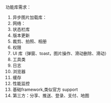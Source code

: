 功能库需求：

1. 异步图片加载库：
2. 网络：
3. 状态栏库
4. 版本更新
5. 裁剪、拍照、相册
6. 权限
7. UI 库（弹窗、toast，图片操作、滑动删除、滑动）
8. 工具类
9. 日志
10. 浏览器
11. 缓存
13. 性能监控
12. 基础framework,类似官方 support
13. 第三方：分享、推送、登录、支付、地图
